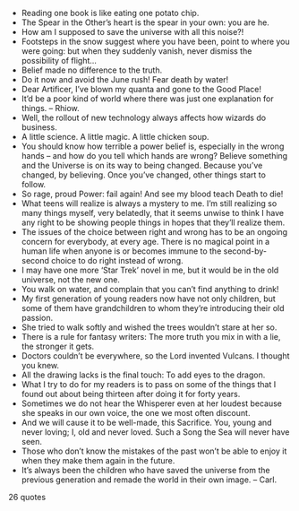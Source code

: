  - Reading one book is like eating one potato chip.
 - The Spear in the Other’s heart is the spear in your own: you are he.
 - How am I supposed to save the universe with all this noise?!
 - Footsteps in the snow suggest where you have been, point to where you were going: but when they suddenly vanish, never dismiss the possibility of flight...
 - Belief made no difference to the truth.
 - Do it now and avoid the June rush! Fear death by water!
 - Dear Artificer, I’ve blown my quanta and gone to the Good Place!
 - It’d be a poor kind of world where there was just one explanation for things. – Rhiow.
 - Well, the rollout of new technology always affects how wizards do business.
 - A little science. A little magic. A little chicken soup.
 - You should know how terrible a power belief is, especially in the wrong hands – and how do you tell which hands are wrong? Believe something and the Universe is on its way to being changed. Because you’ve changed, by believing. Once you’ve changed, other things start to follow.
 - So rage, proud Power: fail again! And see my blood teach Death to die!
 - What teens will realize is always a mystery to me. I’m still realizing so many things myself, very belatedly, that it seems unwise to think I have any right to be showing people things in hopes that they’ll realize them.
 - The issues of the choice between right and wrong has to be an ongoing concern for everybody, at every age. There is no magical point in a human life when anyone is or becomes immune to the second-by-second choice to do right instead of wrong.
 - I may have one more ‘Star Trek’ novel in me, but it would be in the old universe, not the new one.
 - You walk on water, and complain that you can’t find anything to drink!
 - My first generation of young readers now have not only children, but some of them have grandchildren to whom they’re introducing their old passion.
 - She tried to walk softly and wished the trees wouldn’t stare at her so.
 - There is a rule for fantasy writers: The more truth you mix in with a lie, the stronger it gets.
 - Doctors couldn’t be everywhere, so the Lord invented Vulcans. I thought you knew.
 - All the drawing lacks is the final touch: To add eyes to the dragon.
 - What I try to do for my readers is to pass on some of the things that I found out about being thirteen after doing it for forty years.
 - Sometimes we do not hear the Whisperer even at her loudest because she speaks in our own voice, the one we most often discount.
 - And we will cause it to be well-made, this Sacrifice. You, young and never loving; I, old and never loved. Such a Song the Sea will never have seen.
 - Those who don’t know the mistakes of the past won’t be able to enjoy it when they make them again in the future.
 - It’s always been the children who have saved the universe from the previous generation and remade the world in their own image. – Carl.

26 quotes